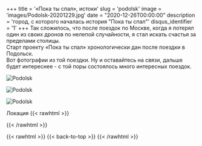 +++
title = '«Пока ты спал», истоки'
slug = 'podolsk'
image = 'images/Podolsk-20201229.jpg'
date = "2020-12-26T00:00:00"
description = 'город, с которого началась история "Пока ты спал"'
disqus_identifier = '1'
+++
Так сложилось, что после поездок по Москве, когда я потерял один из своих дронов по нелепой случайности, я стал искать счастья за пределами столицы.  
Старт проекту «Пока ты спал» хронологически дан после поездки в Подольск.  
Вот фотографии из той поездки. Ну и оставайтесь на связи,  дальше будет интереснее - с той поры состоялось много интересных поездок.


![Podolsk](/images/Podolsk-20201229-1.jpg)

![Podolsk](/images/Podolsk-20201229-2.jpg)

![Podolsk](/images/Podolsk-20201229-3.jpg)

Локация
{{< rawhtml >}}
<div class="yandex-map-container">
<script type="text/javascript" charset="utf-8" async src="https://api-maps.yandex.ru/services/constructor/1.0/js/?um=constructor%3Ae55b1de37c4daa14dd92aeb508fe8e6084ed9d0b6aa5e96f186a1c4a14c674e4&amp;width=800&amp;height=400&amp;lang=ru_RU&amp;scroll=true"></script>
</div>
{{< /rawhtml >}}


{{< rawhtml >}}
{{< back-to-top >}}
{{< /rawhtml >}}
